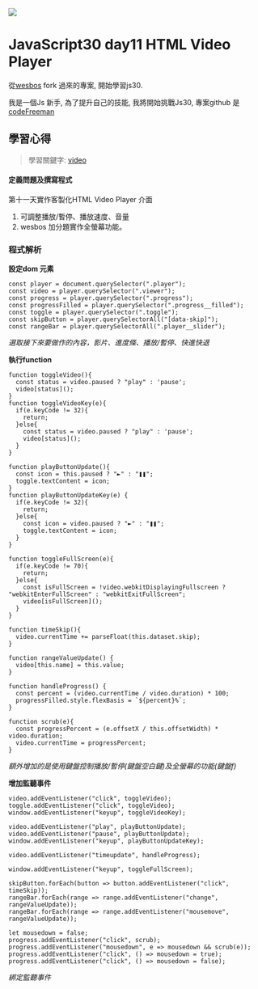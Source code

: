 ![](https://javascript30.com/images/JS3-social-share.png)

# JavaScript30 day11 HTML Video Player

從[wesbos](https://github.com/wesbos/JavaScript30) fork 過來的專案, 開始學習js30.

我是一個Js 新手, 為了提升自己的技能, 我將開始挑戰Js30, 專案github 是 [codeFreeman](https://github.com/codeFreeman/JavaScript30)

## 學習心得

> 學習關鍵字: [video](https://developer.mozilla.org/en-US/docs/Web/HTML/Element/video)

#### 定義問題及撰寫程式

第十一天實作客製化HTML Video Player 介面
1. 可調整播放/暫停、播放速度、音量
2. wesbos 加分題實作全螢幕功能。

### 程式解析

**設定dom 元素**

    const player = document.querySelector(".player");
    const video = player.querySelector(".viewer");
    const progress = player.querySelector(".progress");
    const progressFilled = player.querySelector(".progress__filled");
    const toggle = player.querySelector(".toggle");
    const skipButton = player.querySelectorAll("[data-skip]");
    const rangeBar = player.querySelectorAll(".player__slider");

*選取接下來要做作的內容，影片、進度條、播放/暫停、快進快退*

**執行function**

    function toggleVideo(){
      const status = video.paused ? "play" : 'pause';
      video[status]();
    }
    function toggleVideoKey(e){
      if(e.keyCode != 32){
        return;
      }else{
        const status = video.paused ? "play" : 'pause';
        video[status]();
      }
    }

    function playButtonUpdate(){
      const icon = this.paused ? "►" : "❚❚";
      toggle.textContent = icon;
    }
    function playButtonUpdateKey(e) {
      if(e.keyCode != 32){
        return;
      }else{
        const icon = video.paused ? "►" : "❚❚";
        toggle.textContent = icon;
      }
    }

    function toggleFullScreen(e){
      if(e.keyCode != 70){
        return;
      }else{
        const isFullScreen = !video.webkitDisplayingFullscreen ? "webkitEnterFullScreen" : "webkitExitFullScreen";
        video[isFullScreen]();
      }
    }

    function timeSkip(){
      video.currentTime += parseFloat(this.dataset.skip);
    }

    function rangeValueUpdate() {
      video[this.name] = this.value;
    }

    function handleProgress() {
      const percent = (video.currentTime / video.duration) * 100;
      progressFilled.style.flexBasis = `${percent}%`;
    }

    function scrub(e){
      const progressPercent = (e.offsetX / this.offsetWidth) * video.duration;
      video.currentTime = progressPercent;
    }

*額外增加的是使用鍵盤控制播放/暫停(鍵盤空白鍵)及全螢幕的功能(鍵盤f)*

**增加監聽事件**

    video.addEventListener("click", toggleVideo);
    toggle.addEventListener("click", toggleVideo);
    window.addEventListener("keyup", toggleVideoKey);

    video.addEventListener("play", playButtonUpdate);
    video.addEventListener("pause", playButtonUpdate);
    window.addEventListener("keyup", playButtonUpdateKey);

    video.addEventListener("timeupdate", handleProgress);

    window.addEventListener("keyup", toggleFullScreen);

    skipButton.forEach(button => button.addEventListener("click", timeSkip));
    rangeBar.forEach(range => range.addEventListener("change", rangeValueUpdate));
    rangeBar.forEach(range => range.addEventListener("mousemove", rangeValueUpdate));

    let mousedown = false;
    progress.addEventListener("click", scrub);
    progress.addEventListener("mousedown", e => mousedown && scrub(e));
    progress.addEventListener("click", () => mousedown = true);
    progress.addEventListener("click", () => mousedown = false);

*綁定監聽事件*
